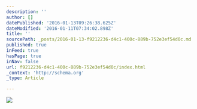 ```yaml
---
description: ''
author: []
datePublished: '2016-01-13T09:26:38.625Z'
dateModified: '2016-01-11T07:34:02.898Z'
title: ''
sourcePath: _posts/2016-01-13-f9212236-d4c1-400c-889b-752e3ef54d0c.md
published: true
inFeed: true
hasPage: true
inNav: false
url: f9212236-d4c1-400c-889b-752e3ef54d0c/index.html
_context: 'http://schema.org'
_type: Article

---
```

![](https://the-grid-user-content.s3-us-west-2.amazonaws.com/1a1a235b-f68f-4086-aec6-a7104b03dda3.png)